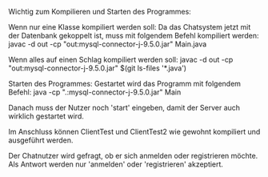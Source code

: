 Wichtig zum Kompilieren und Starten des Programmes:

Wenn nur eine Klasse kompiliert werden soll:
Da das Chatsystem jetzt mit der Datenbank gekoppelt ist, muss mit folgendem Befehl kompiliert werden:
javac -d out -cp "out:mysql-connector-j-9.5.0.jar" Main.java

Wenn alles auf einen Schlag kompiliert werden soll:
javac -d out -cp "out:mysql-connector-j-9.5.0.jar" $(git ls-files '\*.java')

Starten des Programmes:
Gestartet wird das Programm mit folgendem Befehl:
java -cp ".:mysql-connector-j-9.5.0.jar" Main

Danach muss der Nutzer noch 'start' eingeben, damit der Server auch wirklich gestartet wird.

Im Anschluss können ClientTest und ClientTest2 wie gewohnt kompiliert und ausgeführt werden.

Der Chatnutzer wird gefragt, ob er sich anmelden oder registrieren möchte.
Als Antwort werden nur 'anmelden' oder 'registrieren' akzeptiert.

